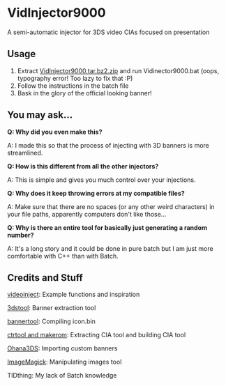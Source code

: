# VidInjector9000
A semi-automatic injector for 3DS video CIAs focused on presentation

Usage
--
1. Extract [VidInjector9000.tar.bz2.zip](https://github.com/FoofooTheGuy/VidInjector9000/releases/latest/download/VidInjector9000.tar.bz2.zip) and run Vidinector9000.bat (oops, typography error! Too lazy to fix that :P)
2. Follow the instructions in the batch file
3. Bask in the glory of the official looking banner!

You may ask...
--
**Q: Why did you even make this?**

A: I made this so that the process of injecting with 3D banners is more streamlined.

**Q: How is this different from all the other injectors?**

A: This is simple and gives you much control over your injections.

**Q: Why does it keep throwing errors at my compatible files?**

A: Make sure that there are no spaces (or any other weird characters) in your file paths, apparently computers don't like those...

**Q: Why is there an entire tool for basically just generating a random number?**

A: It's a long story and it could be done in pure batch but I am just more comfortable with C++ than with Batch.

Credits and Stuff
--
[videoinject](https://github.com/ihaveamac/videoinject): Example functions and inspiration

[3dstool](https://github.com/dnasdw/3dstool): Banner extraction tool

[bannertool](https://github.com/Steveice10/bannertool): Compiling icon.bin

[ctrtool and makerom](https://github.com/3DSGuy/Project_CTR): Extracting CIA tool and building CIA tool

[Ohana3DS](https://github.com/dnasdw/Ohana3DS): Importing custom banners

[ImageMagick](https://imagemagick.org/): Manipulating images tool

TIDthing: My lack of Batch knowledge
